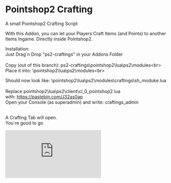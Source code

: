 # Pointshop2 Crafting
A small Pointshop2 Crafting Script

With this Addon, you can let your Players Craft Items (and Points) to another Items Ingame. Directly inside Pointshop2.

Installation:<br>
Just Drag´n Drop "ps2-craftings" in your Addons Folder<br>
<br>
Copy (out of this branch):
ps2-craftings\pointshop2\lua\ps2\modules\<br><br>
Place it into: \pointshop2\lua\ps2\modules\<br>

Should now look like: \pointshop2\lua\ps2\modules\craftings\sh_moduke.lua<br><br>
Replace pointshop2\lua\ps2\client\cl_0_pointshop2.lua<br>
with: https://pastebin.com/J32as0ap <br>
Open your Console (as superadmin) and write: craftings_admin<br>

<br>
A Crafting Tab will open. 
<br>You´re good to go

![image](https://forum.instinkt-servers.net/index.php?attachment/1398-20190216003449-1-jpg)
